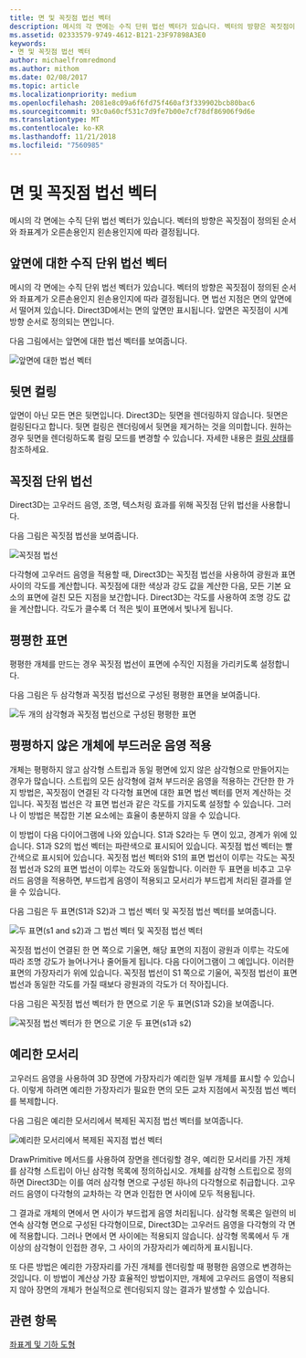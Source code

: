 ```yaml
---
title: 면 및 꼭짓점 법선 벡터
description: 메시의 각 면에는 수직 단위 법선 벡터가 있습니다. 벡터의 방향은 꼭짓점이 정의된 순서와 좌표계가 오른손용인지 왼손용인지에 따라 결정됩니다.
ms.assetid: 02333579-9749-4612-B121-23F97898A3E0
keywords:
- 면 및 꼭짓점 법선 벡터
author: michaelfromredmond
ms.author: mithom
ms.date: 02/08/2017
ms.topic: article
ms.localizationpriority: medium
ms.openlocfilehash: 2081e8c09a6f6fd75f460af3f339902bcb80bac6
ms.sourcegitcommit: 93c0a60cf531c7d9fe7b00e7cf78df86906f9d6e
ms.translationtype: MT
ms.contentlocale: ko-KR
ms.lasthandoff: 11/21/2018
ms.locfileid: "7560985"
---
```

# <a name="face-and-vertex-normal-vectors"></a>면 및 꼭짓점 법선 벡터


메시의 각 면에는 수직 단위 법선 벡터가 있습니다. 벡터의 방향은 꼭짓점이 정의된 순서와 좌표계가 오른손용인지 왼손용인지에 따라 결정됩니다.

## <a name="span-idperpendicularunitnormalvectorforafrontfacespanspan-idperpendicularunitnormalvectorforafrontfacespanspan-idperpendicularunitnormalvectorforafrontfacespanperpendicular-unit-normal-vector-for-a-front-face"></a><span id="Perpendicular_unit_normal_vector_for_a_front_face"></span><span id="perpendicular_unit_normal_vector_for_a_front_face"></span><span id="PERPENDICULAR_UNIT_NORMAL_VECTOR_FOR_A_FRONT_FACE"></span>앞면에 대한 수직 단위 법선 벡터


메시의 각 면에는 수직 단위 법선 벡터가 있습니다. 벡터의 방향은 꼭짓점이 정의된 순서와 좌표계가 오른손용인지 왼손용인지에 따라 결정됩니다. 면 법선 지점은 면의 앞면에서 떨어져 있습니다. Direct3D에서는 면의 앞면만 표시됩니다. 앞면은 꼭짓점이 시계 방향 순서로 정의되는 면입니다.

다음 그림에서는 앞면에 대한 법선 벡터를 보여줍니다.

![앞면에 대한 법선 벡터](images/nrmlvect.png)

## <a name="span-idcullingbackfacesspanspan-idcullingbackfacesspanspan-idcullingbackfacesspanculling-back-faces"></a><span id="Culling_back_faces"></span><span id="culling_back_faces"></span><span id="CULLING_BACK_FACES"></span>뒷면 컬링


앞면이 아닌 모든 면은 뒷면입니다. Direct3D는 뒷면을 렌더링하지 않습니다. 뒷면은 컬링된다고 합니다. 뒷면 컬링은 렌더링에서 뒷면을 제거하는 것을 의미합니다. 원하는 경우 뒷면을 렌더링하도록 컬링 모드를 변경할 수 있습니다. 자세한 내용은 [컬링 상태](https://msdn.microsoft.com/library/windows/desktop/bb204882)를 참조하세요.

## <a name="span-idvertexunitnormalsspanspan-idvertexunitnormalsspanspan-idvertexunitnormalsspanvertex-unit-normals"></a><span id="Vertex_unit_normals"></span><span id="vertex_unit_normals"></span><span id="VERTEX_UNIT_NORMALS"></span>꼭짓점 단위 법선


Direct3D는 고우러드 음영, 조명, 텍스처링 효과를 위해 꼭짓점 단위 법선을 사용합니다.

다음 그림은 꼭짓점 법선을 보여줍니다.

![꼭짓점 법선](images/vertnrml.png)

다각형에 고우러드 음영을 적용할 때, Direct3D는 꼭짓점 법선을 사용하여 광원과 표면 사이의 각도를 계산합니다. 꼭짓점에 대한 색상과 강도 값을 계산한 다음, 모든 기본 요소의 표면에 걸친 모든 지점을 보간합니다. Direct3D는 각도를 사용하여 조명 강도 값을 계산합니다. 각도가 클수록 더 적은 빛이 표면에서 빛나게 됩니다.

## <a name="span-idflatsurfacesspanspan-idflatsurfacesspanspan-idflatsurfacesspanflat-surfaces"></a><span id="Flat_surfaces"></span><span id="flat_surfaces"></span><span id="FLAT_SURFACES"></span>평평한 표면


평평한 개체를 만드는 경우 꼭짓점 법선이 표면에 수직인 지점을 가리키도록 설정합니다.

다음 그림은 두 삼각형과 꼭짓점 법선으로 구성된 평평한 표면을 보여줍니다.

![두 개의 삼각형과 꼭짓점 법선으로 구성된 평평한 표면](images/flatvert.png)

## <a name="span-idsmoothshadingonanon-flatobjectspanspan-idsmoothshadingonanon-flatobjectspanspan-idsmoothshadingonanon-flatobjectspansmooth-shading-on-a-non-flat-object"></a><span id="Smooth_shading_on_a_non-flat_object"></span><span id="smooth_shading_on_a_non-flat_object"></span><span id="SMOOTH_SHADING_ON_A_NON-FLAT_OBJECT"></span>평평하지 않은 개체에 부드러운 음영 적용


개체는 평평하지 않고 삼각형 스트립과 동일 평면에 있지 않은 삼각형으로 만들어지는 경우가 많습니다. 스트립의 모든 삼각형에 걸쳐 부드러운 음영을 적용하는 간단한 한 가지 방법은, 꼭짓점이 연결된 각 다각형 표면에 대한 표면 법선 벡터를 먼저 계산하는 것입니다. 꼭짓점 법선은 각 표면 법선과 같은 각도를 가지도록 설정할 수 있습니다. 그러나 이 방법은 복잡한 기본 요소에는 효율이 충분하지 않을 수 있습니다.

이 방법이 다음 다이어그램에 나와 있습니다. S1과 S2라는 두 면이 있고, 경계가 위에 있습니다. S1과 S2의 법선 벡터는 파란색으로 표시되어 있습니다. 꼭짓점 법선 벡터는 빨간색으로 표시되어 있습니다. 꼭짓점 법선 벡터와 S1의 표면 법선이 이루는 각도는 꼭짓점 법선과 S2의 표면 법선이 이루는 각도와 동일합니다. 이러한 두 표면을 비추고 고우러드 음영을 적용하면, 부드럽게 음영이 적용되고 모서리가 부드럽게 처리된 결과를 얻을 수 있습니다.

다음 그림은 두 표면(S1과 S2)과 그 법선 벡터 및 꼭짓점 법선 벡터를 보여줍니다.

![두 표면(s1 and s2)과 그 법선 벡터 및 꼭짓점 법선 벡터](images/gvert.png)

꼭짓점 법선이 연결된 한 면 쪽으로 기울면, 해당 표면의 지점이 광원과 이루는 각도에 따라 조명 강도가 늘어나거나 줄어들게 됩니다. 다음 다이어그램이 그 예입니다. 이러한 표면의 가장자리가 위에 있습니다. 꼭짓점 법선이 S1 쪽으로 기울어, 꼭짓점 법선이 표면 법선과 동일한 각도를 가질 때보다 광원과의 각도가 더 작아집니다.

다음 그림은 꼭짓점 법선 벡터가 한 면으로 기운 두 표면(S1과 S2)을 보여줍니다.

![꼭짓점 법선 벡터가 한 면으로 기운 두 표면(s1과 s2)](images/gvert2.png)

## <a name="span-idsharpedgesspanspan-idsharpedgesspanspan-idsharpedgesspansharp-edges"></a><span id="Sharp_edges"></span><span id="sharp_edges"></span><span id="SHARP_EDGES"></span>예리한 모서리


고우러드 음영을 사용하여 3D 장면에 가장자리가 예리한 일부 개체를 표시할 수 있습니다. 이렇게 하려면 예리한 가장자리가 필요한 면의 모든 교차 지점에서 꼭짓점 법선 벡터를 복제합니다.

다음 그림은 예리한 모서리에서 복제된 꼭지점 법선 벡터를 보여줍니다.

![예리한 모서리에서 복제된 꼭지점 법선 벡터](images/shade1.png)

DrawPrimitive 메서드를 사용하여 장면을 렌더링할 경우, 예리한 모서리를 가진 개체를 삼각형 스트립이 아닌 삼각형 목록에 정의하십시오. 개체를 삼각형 스트립으로 정의하면 Direct3D는 이를 여러 삼각형 면으로 구성된 하나의 다각형으로 취급합니다. 고우러드 음영이 다각형의 교차하는 각 면과 인접한 면 사이에 모두 적용됩니다.

그 결과로 개체의 면에서 면 사이가 부드럽게 음영 처리됩니다. 삼각형 목록은 일련의 비연속 삼각형 면으로 구성된 다각형이므로, Direct3D는 고우러드 음영을 다각형의 각 면에 적용합니다. 그러나 면에서 면 사이에는 적용되지 않습니다. 삼각형 목록에서 두 개 이상의 삼각형이 인접한 경우, 그 사이의 가장자리가 예리하게 표시됩니다.

또 다른 방법은 예리한 가장자리를 가진 개체를 렌더링할 때 평평한 음영으로 변경하는 것입니다. 이 방법이 계산상 가장 효율적인 방법이지만, 개체에 고우러드 음영이 적용되지 않아 장면의 개체가 현실적으로 렌더링되지 않는 결과가 발생할 수 있습니다.

## <a name="span-idrelated-topicsspanrelated-topics"></a><span id="related-topics"></span>관련 항목


[좌표계 및 기하 도형](coordinate-systems-and-geometry.md)

 

 





